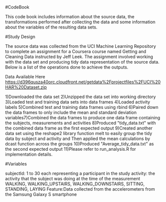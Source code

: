 #CodeBook

This code book includes information about the source data, the transformations performed after collecting the data and some information about the variables of the resulting data sets.

#Study Design

The source data was collected from the UCI Machine Learning Repository to complete an assignment for a Coursera course named Getting and Cleaning Data instructed by Jeff Leek. The assignment involved working with the data set and producing tidy data representation of the source data. Below is a list of the operations done to achieve the outputs.

Data Available Here
https://d396qusza40orc.cloudfront.net/getdata%2Fprojectfiles%2FUCI%20HAR%20Dataset.zip

1)Downloaded the data set
2)Unzipped the data set into  working directory
3)Loaded test and training data sets into data frames
4)Loaded activity labels
5)Combined test and training data frames using rbind
6)Paired down the data frames to only include the mean and standard deviation variables7)Combined the data frames to produce one data frame containing the subjects, measurements and activities
8)Produced "tidy_data.txt" with the combined data frame as the first expected output
9)Created another data set using the reshape2 library function melt to easily group the tidy data by subject and activity and Then applied the mean calculations by dcast function  across the groups
10)Produced "Average_tidy_data.txt" as the second expected output
11)Please refer to run_analysis.R for implementation details.

#Variables

subjectId: 1 to 30 each representing a participant in the study
activity: the activity that the subject was doing at the time of the measurement WALKING, WALKING_UPSTAIRS, WALKING_DOWNSTAIRS, SITTING, STANDING, LAYING
Feature:Data collected from the accelerometers from the Samsung Galaxy S smartphone

